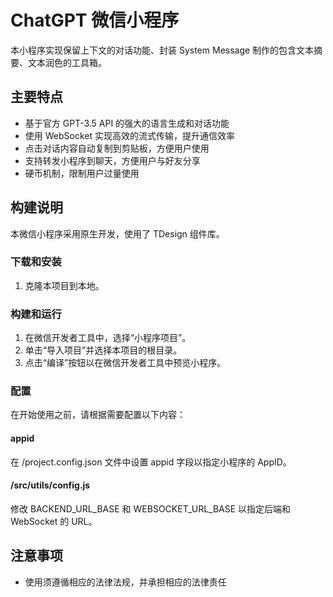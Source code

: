 # ChatGPT 微信小程序

本小程序实现保留上下文的对话功能、封装 System Message 制作的包含文本摘要、文本润色的工具箱。

## 主要特点

- 基于官方 GPT-3.5 API 的强大的语言生成和对话功能
- 使用 WebSocket 实现高效的流式传输，提升通信效率
- 点击对话内容自动复制到剪贴板，方便用户使用
- 支持转发小程序到聊天，方便用户与好友分享
- 硬币机制，限制用户过量使用

## 构建说明

本微信小程序采用原生开发，使用了 TDesign 组件库。

### 下载和安装

1. 克隆本项目到本地。

### 构建和运行

1. 在微信开发者工具中，选择“小程序项目”。
2. 单击“导入项目”并选择本项目的根目录。
3. 点击“编译”按钮以在微信开发者工具中预览小程序。

### 配置

在开始使用之前，请根据需要配置以下内容：

#### appid

在 /project.config.json 文件中设置 appid 字段以指定小程序的 AppID。

#### /src/utils/config.js

修改 BACKEND_URL_BASE 和 WEBSOCKET_URL_BASE 以指定后端和 WebSocket 的 URL。

## 注意事项

- 使用须遵循相应的法律法规，并承担相应的法律责任
